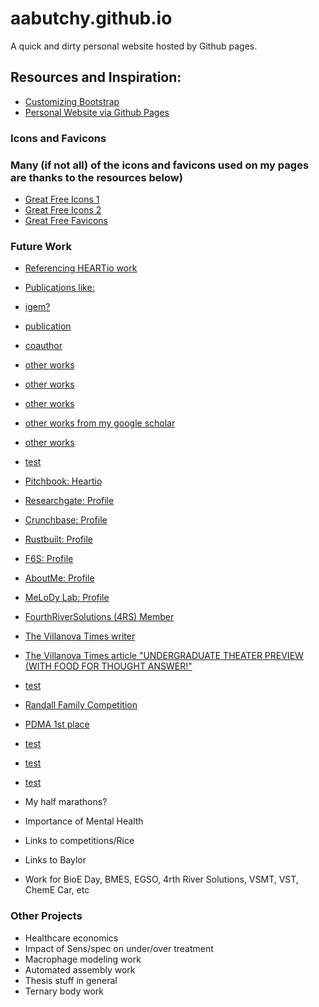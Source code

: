 # aabutchy.github.io

A quick and dirty personal website hosted by Github pages.

## Resources and Inspiration:

- [Customizing Bootstrap](https://www.youtube.com/watch?v=nCX3QVl_PiI)
- [Personal Website via Github Pages](youtube.com/watch?v=iJKCj8uAHz8)

### Icons and Favicons

### Many (if not all) of the icons and favicons used on my pages are thanks to the resources below)

- [Great Free Icons 1](https://freeicons.io/)
- [Great Free Icons 2](https://www.flaticon.com/)
- [Great Free Favicons](https://realfavicongenerator.net/)

### Future Work

- [Referencing HEARTio work](https://www.heartio.ai/blog)
- [Publications like:](https://www.jacc.org/doi/full/10.1016/j.jacc.2021.09.910)
- [igem?](https://2016.igem.org/Team:Pittsburgh/Team)
- [publication](https://pubmed.ncbi.nlm.nih.gov/34419615/)
- [coauthor](https://www.ai4synbio.org/2019-aaai-fall-symposium-artificial-intelligence-for-synthetic-biology/)
- [other works](https://pdf.manuscriptpro.com/search/Author-Adam-Butchy/1/a712acd2)
- [other works](https://www.biorxiv.org/content/10.1101/2021.06.08.447557v1.full)
- [other works](<https://www.onlinecjc.ca/article/S0828-282X(21)00648-6/fulltext>)
- [other works from my google scholar](https://scholar.google.com/citations?view_op=list_works&hl=en&hl=en&user=iLmtbRYAAAAJ)
- [other works](https://en.x-mol.com/paper/article/1428833806609793024)
- [test](test)
- [Pitchbook: Heartio](https://pitchbook.com/profiles/company/265965-31#overview)
- [Researchgate: Profile](https://www.researchgate.net/profile/Adam-Butchy)
- [Crunchbase: Profile](https://www.crunchbase.com/person/adam-butchy)
- [Rustbuilt: Profile](https://pgh.rustbuilt.org/u/adam-butchy)
- [F6S: Profile](https://www.f6s.com/adambutchy)
- [AboutMe: Profile](https://about.me/adambutchy)
- [MeLoDy Lab: Profile](https://www.nmzlab.pitt.edu/people/adam-butchy)
- [FourthRiverSolutions (4RS) Member](http://www.fourthriversolutions.org/members)
- [The Villanova Times writer](https://vutimes.wordpress.com/staff-3/)
- [The Villanova Times article "UNDERGRADUATE THEATER PREVIEW (WITH FOOD FOR THOUGHT ANSWER!"](https://vutimes.wordpress.com/2013/09/24/undergraduate-theater-preview-with-food-for-thought-answer/)
- [test](test)
- [Randall Family Competition](test)
- [PDMA 1st place](test)
- [test](test)
- [test](test)
- [test](test)

- My half marathons?
- Importance of Mental Health
- Links to competitions/Rice
- Links to Baylor
- Work for BioE Day, BMES, EGSO, 4rth River Solutions, VSMT, VST, ChemE Car, etc

### Other Projects

- Healthcare economics
- Impact of Sens/spec on under/over treatment
- Macrophage modeling work
- Automated assembly work
- Thesis stuff in general
- Ternary body work
